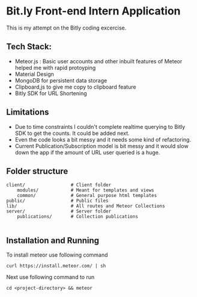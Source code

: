 # Bit.ly Front-end Intern Application

This is my attempt on the Bitly coding excercise. 

## Tech Stack:

* Meteor.js : Basic user accounts and other inbuilt features of Meteor helped me with rapid protoyping
* Material Design 
* MongoDB for persistent data storage
* Clipboard,js to give me copy to clipboard feature
* Bitly SDK for URL Shortening


## Limitations
* Due to time constraints I couldn't complete realtime querying to Bitly SDK to get the counts. It could be added next. 
* Even the code looks a bit messy and it needs some kind of refactoring.
* Current Publication/Subscription model is bit messy and it would slow down the app if the amount of URL user queried is a huge. 

## Folder structure

```
client/ 				# Client folder
    modules/            # Meant for templates and views
	common/             # General purpose html templates
public/                 # Public files
lib/                    # All routes and Meteor Collections
server/					# Server folder
    publications/       # Collection publications
    
```

## Installation and Running

To install meteor use following command

``` 
curl https://install.meteor.com/ | sh
```
Next use following command to run

``` 
cd <project-directory> && meteor
```

